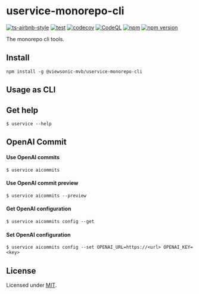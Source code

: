 # uservice-monorepo-cli
[![ts-airbnb-style](https://img.shields.io/badge/code%20style-airbnb-brightgreen.svg?style=flat)](https://github.com/iamturns/eslint-config-airbnb-typescript) [![test](https://github.com/w4567892015/uservice-monorepo-cli/actions/workflows/test.yml/badge.svg?branch=main)](https://github.com/w4567892015/uservice-monorepo-cli/actions/workflows/test.yml) [![codecov](https://codecov.io/gh/w4567892015/uservice-monorepo-cli/branch/main/graph/badge.svg?token=DA8QWNVEBZ)](https://codecov.io/gh/w4567892015/uservice-monorepo-cli) [![CodeQL](https://github.com/w4567892015/uservice-monorepo-cli/actions/workflows/codeql-analysis.yml/badge.svg?branch=main)](https://github.com/w4567892015/uservice-monorepo-cli/actions/workflows/codeql-analysis.yml) [![npm](https://github.com/w4567892015/uservice-monorepo-cli/actions/workflows/npm-publish.yml/badge.svg)](https://github.com/w4567892015/uservice-monorepo-cli/actions/workflows/npm-publish.yml) [![npm version](https://badge.fury.io/js/@viewsonic-mvb%2Fuservice-monorepo-cli.svg)](https://badge.fury.io/js/@viewsonic-mvb%2Fuservice-monorepo-cli)

The monorepo cli tools.

## Install

```
npm install -g @viewsonic-mvb/uservice-monorepo-cli
```

## Usage as CLI

## Get help
```
$ uservice --help
```

## OpenAI Commit

#### Use OpenAI commits
```
$ uservice aicommits
```

#### Use OpenAI commit preview
```
$ uservice aicommits --preview
```

#### Get OpenAI configuration
```
$ uservice aicommits config --get
```

#### Set OpenAI configuration
```
$ uservice aicommits config --set OPENAI_URL=https://<url> OPENAI_KEY=<key>
```

## License

Licensed under [MIT](./LICENSE).
